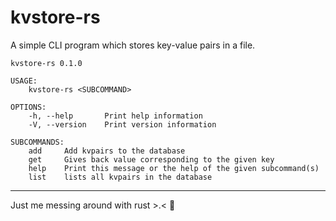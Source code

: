 # kvstore-rs

A simple CLI program which stores key-value pairs in a file.

```console
kvstore-rs 0.1.0

USAGE:
    kvstore-rs <SUBCOMMAND>

OPTIONS:
    -h, --help       Print help information
    -V, --version    Print version information

SUBCOMMANDS:
    add     Add kvpairs to the database
    get     Gives back value corresponding to the given key
    help    Print this message or the help of the given subcommand(s)
    list    lists all kvpairs in the database
```

---
Just me messing around with rust >.< 🦀

